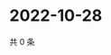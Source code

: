 # 2022-10-28

共 0 条

<!-- BEGIN WEIBO -->
<!-- 最后更新时间 Fri Oct 28 2022 19:16:00 GMT+0800 (China Standard Time) -->

<!-- END WEIBO -->
